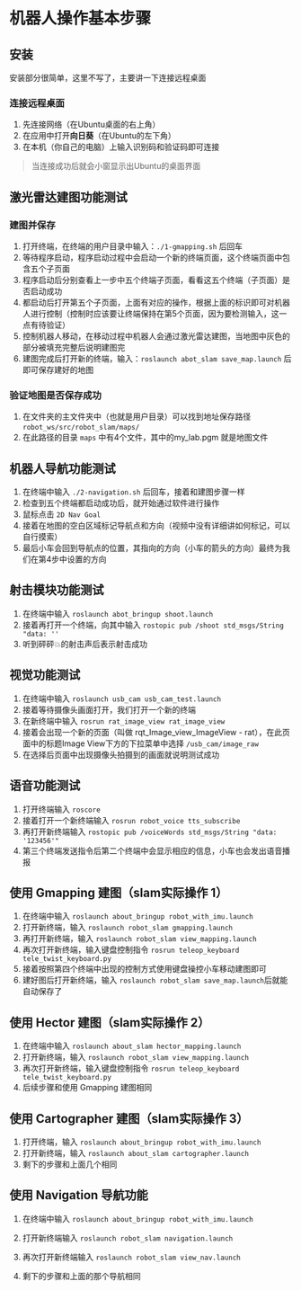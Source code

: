 # 机器人操作基本步骤

## 安装

安装部分很简单，这里不写了，主要讲一下连接远程桌面

### 连接远程桌面

1. 先连接网络（在Ubuntu桌面的右上角）
2. 在应用中打开**向日葵**（在Ubuntu的左下角）
3. 在本机（你自己的电脑）上输入识别码和验证码即可连接

> 当连接成功后就会小窗显示出Ubuntu的桌面界面



## 激光雷达建图功能测试

### 建图并保存

1. 打开终端，在终端的用户目录中输入：`./1-gmapping.sh` 后回车
2. 等待程序启动，程序启动过程中会启动一个新的终端页面，这个终端页面中包含五个子页面
3. 程序启动后分别查看上一步中五个终端子页面，看看这五个终端（子页面）是否启动成功
4. 都启动后打开第五个子页面，上面有对应的操作，根据上面的标识即可对机器人进行控制（控制时应该要让终端保持在第5个页面，因为要检测输入，这一点有待验证）
5. 控制机器人移动，在移动过程中机器人会通过激光雷达建图，当地图中灰色的部分被填充完整后说明建图完
6. 建图完成后打开新的终端，输入：`roslaunch abot_slam save_map.launch` 后即可保存建好的地图

### 验证地图是否保存成功

1. 在文件夹的主文件夹中（也就是用户目录）可以找到地址保存路径 `robot_ws/src/robot_slam/maps/`
2. 在此路径的目录 `maps` 中有4个文件，其中的my_lab.pgm 就是地图文件

## 机器人导航功能测试

1. 在终端中输入 `./2-navigation.sh` 后回车，接着和建图步骤一样
2. 检查到五个终端都启动成功后，就开始通过软件进行操作
3. 鼠标点击 `2D Nav Goal`
4. 接着在地图的空白区域标记导航点和方向（视频中没有详细讲如何标记，可以自行摸索）
5. 最后小车会回到导航点的位置，其指向的方向（小车的箭头的方向）最终为我们在第4步中设置的方向

## 射击模块功能测试

1. 在终端中输入 `roslaunch abot_bringup shoot.launch`
2. 接着再打开一个终端，向其中输入 `rostopic pub /shoot std_msgs/String "data: ''`
3. 听到砰砰💥的射击声后表示射击成功

## 视觉功能测试

1. 在终端中输入 `roslaunch usb_cam usb_cam_test.launch`
2. 接着等待摄像头画面打开，我们打开一个新的终端
3. 在新终端中输入 `rosrun rat_image_view rat_image_view`
4. 接着会出现一个新的页面（叫做 rqt_Image_view_ImageView - rat），在此页面中的标题Image View下方的下拉菜单中选择 `/usb_cam/image_raw` 
5. 在选择后页面中出现摄像头拍摄到的画面就说明测试成功

## 语音功能测试

1. 打开终端输入 `roscore`
2. 接着打开一个新终端输入 `rosrun robot_voice tts_subscribe`
3. 再打开新终端输入 `rostopic pub /voiceWords std_msgs/String "data: '123456'"`
4. 第三个终端发送指令后第二个终端中会显示相应的信息，小车也会发出语音播报

## 使用 Gmapping 建图（slam实际操作 1）

1. 在终端中输入 `roslaunch about_bringup robot_with_imu.launch` 
2. 打开新终端，输入 `roslaunch robot_slam gmapping.launch`
3. 再打开新终端，输入 `roslaunch robot_slam view_mapping.launch`
4. 再次打开新终端，输入键盘控制指令 `rosrun teleop_keyboard tele_twist_keyboard.py`
5. 接着按照第四个终端中出现的控制方式使用键盘操控小车移动建图即可
6. 建好图后打开新终端，输入 `roslaunch robot_slam save_map.launch`后就能自动保存了

## 使用 Hector 建图（slam实际操作 2）

1. 在终端中输入 `roslaunch about_slam hector_mapping.launch`
2. 打开新终端，输入 `roslaunch robot_slam view_mapping.launch`
3. 再次打开新终端，输入键盘控制指令 `rosrun teleop_keyboard tele_twist_keyboard.py`
4. 后续步骤和使用 Gmapping 建图相同

## 使用 Cartographer 建图（slam实际操作 3）

1. 打开终端，输入 `roslaunch about_bringup robot_with_imu.launch`
2. 打开新终端，输入 `roslaunch about_slam cartographer.launch`
3. 剩下的步骤和上面几个相同

## 使用 Navigation 导航功能

1. 在终端中输入 `roslaunch about_bringup robot_with_imu.launch`

2. 打开新终端输入 `roslaunch robot_slam navigation.launch`

3. 再次打开新终端输入 `roslaunch robot_slam view_nav.launch`

4. 剩下的步骤和上面的那个导航相同

   
